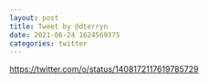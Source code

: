 ```yaml
--- 
layout: post 
title: Tweet by @dterryn 
date: 2021-06-24 1624569375 
categories: twitter 
--- 
```

https://twitter.com/o/status/1408172117619785729
